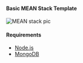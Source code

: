 #### Basic MEAN Stack Template
![MEAN stack pic](assets/mean-stack-template.gif)

#### Requirements
- [Node.js](https://nodejs.org/)
- [MongoDB](https://www.mongodb.org/)
